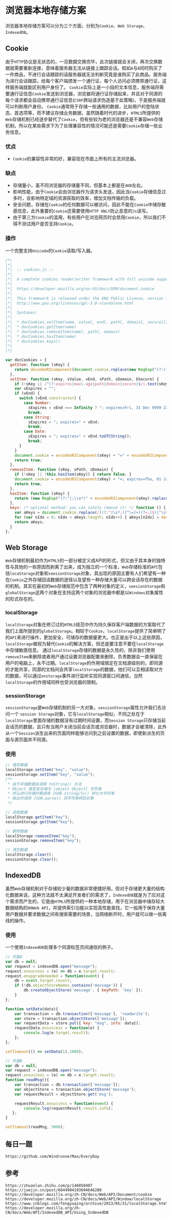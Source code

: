 # 浏览器本地存储方案
浏览器本地存储方案可以分为三个方面，分别为`Cookie`、`Web Storage`、`IndexedDB`。

## Cookie
由于`HTTP`协议是无状态的，一旦数据交换完毕，此次链接就会关闭，再次交换数据就需要重新连接，意味着服务器无法从链接上跟踪会话。假如`A`与`B`同时购买了一件商品，不进行会话跟踪的话服务器就无法判断究竟是谁购买了此商品。服务端为进行会话跟踪，给每个客户端颁发一个通行证，每个人访问必须携带通行证，这样服务端就能区别用户身份了。
`Cookie`实际上是一小段的文本信息，服务端将需要通行证信息`Cookie`发送到浏览器，浏览器将通行证存储起来，并且对于同源的每个请求都会自动携带通行证信息(`CSRF`跨站请求伪造基于此策略)，于是服务端就可以判断用户身份。
`Cookie`通常用于存储一些通用的数据，比如用户的登陆状态、首选项等，而不建议存储业务数据，虽然随着时代的进步，`HTML5`所提供的`Web`存储机制已经逐步替代了`Cookie`，但有些较为老的浏览器还是不兼容`Web`存储机制，所以在某些需求下为了处理兼容性的情况可能还是需要`Cookie`存储一些业务信息。

### 优点
* `Cookie`的兼容性非常的好，兼容现在市面上所有的主流浏览器。

### 缺点
* 存储量小，虽不同浏览器的存储量不同，但基本上都是在`4KB`左右。
* 影响性能，由于`Cookie`会由浏览器作为请求头发送，因此当`Cookie`存储信息过多时，会影响特定域的资源获取的效率，增加文档传输的负载。
* 安全问题，存储在`Cookie`的任何数据可以被访问，因此不能在`Cookie`中储存敏感信息，此外重要的`Cookie`还需要使用`HTTP ONLY`防止恶意的`Js`读写。
* 由于第三方`Cookie`的滥用，有些用户在浏览网页时会禁用`Cookie`，所以我们不得不测试用户是否支持`Cookie`。

### 操作

一个完整支持`Unicode`的`Cookie`读取/写入器。

```javascript
/*\
|*|
|*|  :: cookies.js ::
|*|
|*|  A complete cookies reader/writer framework with full unicode support.
|*|
|*|  https://developer.mozilla.org/en-US/docs/DOM/document.cookie
|*|
|*|  This framework is released under the GNU Public License, version 3 or later.
|*|  http://www.gnu.org/licenses/gpl-3.0-standalone.html
|*|
|*|  Syntaxes:
|*|
|*|  * docCookies.setItem(name, value[, end[, path[, domain[, secure]]]])
|*|  * docCookies.getItem(name)
|*|  * docCookies.removeItem(name[, path], domain)
|*|  * docCookies.hasItem(name)
|*|  * docCookies.keys()
|*|
\*/

var docCookies = {
  getItem: function (sKey) {
    return decodeURIComponent(document.cookie.replace(new RegExp("(?:(?:^|.*;)\\s*" + encodeURIComponent(sKey).replace(/[-.+*]/g, "\\$&") + "\\s*\\=\\s*([^;]*).*$)|^.*$"), "$1")) || null;
  },
  setItem: function (sKey, sValue, vEnd, sPath, sDomain, bSecure) {
    if (!sKey || /^(?:expires|max\-age|path|domain|secure)$/i.test(sKey)) { return false; }
    var sExpires = "";
    if (vEnd) {
      switch (vEnd.constructor) {
        case Number:
          sExpires = vEnd === Infinity ? "; expires=Fri, 31 Dec 9999 23:59:59 GMT" : "; max-age=" + vEnd;
          break;
        case String:
          sExpires = "; expires=" + vEnd;
          break;
        case Date:
          sExpires = "; expires=" + vEnd.toUTCString();
          break;
      }
    }
    document.cookie = encodeURIComponent(sKey) + "=" + encodeURIComponent(sValue) + sExpires + (sDomain ? "; domain=" + sDomain : "") + (sPath ? "; path=" + sPath : "") + (bSecure ? "; secure" : "");
    return true;
  },
  removeItem: function (sKey, sPath, sDomain) {
    if (!sKey || !this.hasItem(sKey)) { return false; }
    document.cookie = encodeURIComponent(sKey) + "=; expires=Thu, 01 Jan 1970 00:00:00 GMT" + ( sDomain ? "; domain=" + sDomain : "") + ( sPath ? "; path=" + sPath : "");
    return true;
  },
  hasItem: function (sKey) {
    return (new RegExp("(?:^|;\\s*)" + encodeURIComponent(sKey).replace(/[-.+*]/g, "\\$&") + "\\s*\\=")).test(document.cookie);
  },
  keys: /* optional method: you can safely remove it! */ function () {
    var aKeys = document.cookie.replace(/((?:^|\s*;)[^\=]+)(?=;|$)|^\s*|\s*(?:\=[^;]*)?(?:\1|$)/g, "").split(/\s*(?:\=[^;]*)?;\s*/);
    for (var nIdx = 0; nIdx < aKeys.length; nIdx++) { aKeys[nIdx] = decodeURIComponent(aKeys[nIdx]); }
    return aKeys;
  }
};
```

## Web Storage
`Web`存储机制最初作为`HTML5`的一部分被定义成API的形式，但又由于其本身的独特性与其他的一些原因而剥离了出来，成为独立的一个标准，`Web`存储标准的`API`包括`locaStorage`对象和`seesionStorage`对象，其出现的原因主要有人们希望有一种在`Cookie`之外存储回话数据的途径以及望有一种存储大量可以跨会话存在的数据的机制。其实在最初的`Web`存储规范中包含了两种对象的定义，`seesionStorage`和`globalStorage`这两个对象在支持这两个对象的浏览器中都是以`Windows`对象属性的形式存在的。

### localStorage
`localStorage`对象在修订过的`HTML5`规范中作为持久保存客户端数据的方案取代了我们上面所提到的`globalStorage`。相较于`Cookie`，`localStorage`提供了简单明了的`API`来进行操作，更加安全，可储存的数据量更大。也正是出于以上这些原因，`localStorage`被视为替代`Cookie`的解决方案，但还是要注意不要在`localStorage`中存储敏感信息。
通过`localStorage`存储的数据是永久性的，除非我们使用`removeItem`来删除或者用户通过设置浏览器配置来删除，负责数据会一直保留在用户的电脑上，永不过期。`localStorage`的作用域限定在文档源级别的，即同源的才能共享，同源的文档间会共享`localStorage`的数据，他们可以互相读取对方的数据，可以通过`onstorage`事件进行监听实现同源窗口间通信，当然`localStorage`的作用域同样也受浏览器的限制。

### sessionStorage
`sessionStorage`是`Web`存储机制的另一大对象，`sessionStorage`属性允许我们去访问一个 `session Storage`对象，它与`localStorage`相似，不同之处在于`localStorage`里面存储的数据没有过期时间设置，而`Session Storage`只存储当前会话页的数据，且只有当用户关闭当前会话页或浏览器时，数据才会被清除，此外从一个`Session`派生出来的页面同样能够访问到之前设置的数据，即使新派生的页面与源页面并不同源。

### 使用

```javascript
// 储存数据
localStorage.setItem("key", "value");
sessionStorage.setItem("key", "value");
/**
 * 由于存储数据会调用 toString() 方法
 * Object 类型会存储为 [object Object] 字符串
 * 所以进行存储时需调用 JSON.stringify() 转化为字符串
 * 取出时调用 JSON.parse() 将字符串转回对象
 */

// 读取数据
localStorage.getItem("key");
sessionStorage.getItem("key");

// 删除数据
localStorage.removeItem("key");
sessionStorage.removeItem("key");

// 清空数据
localStorage.clear();
sessionStorage.clear();
```

## IndexedDB
虽然`Web`存储机制对于存储较少量的数据非常便捷好用，但对于存储更大量的结构化数据来说，这种方法就不太满足开发者们的需求了，`IndexedDB`就是为了应对这个需求而产生的，它是由`HTML5`所提供的一种本地存储，用于在浏览器中储存较大数据结构的`00Web API`，并提供索引功能以实现高性能查找，它一般用于保存大量用户数据并要求数据之间有搜索需要的场景，当网络断开时，用户就可以做一些离线的操作。

### 使用
一个使用`IndexedDB`处理多个同源标签页间通信的例子。

```javascript
// 页面A
var db = null;
var request = indexedDB.open("message");
request.onsuccess = (e) => db = e.target.result;
request.onupgradeneeded = function(event) {
    db = event.target.result;
    if (!db.objectStoreNames.contains('message')) {
        db.createObjectStore('message', { keyPath: 'key' });
    }
};

function setData(data){
    var transaction = db.transaction(['message'], 'readwrite');
    var store = transaction.objectStore(['message']);
    var requestData = store.put({ key: "msg", info: data});
    requestData.onsuccess = function(e) {
        console.log(e.target.result);
    };
};

setTimeout(() => setData(1),1000);

```

```javascript
// 页面B
var db = null;
var request = indexedDB.open("message");
request.onsuccess = (e) => db = e.target.result;
function readMsg(){
    var transaction = db.transaction(['message']);
    var objectStore = transaction.objectStore('message');
    var requestResult = objectStore.get('msg');

    requestResult.onsuccess = function(event) {
        console.log(requestResult.result.info);
   };
}

setTimeout(readMsg, 3000);

```



## 每日一题

```
https://github.com/WindrunnerMax/EveryDay
```

## 参考

```
https://zhuanlan.zhihu.com/p/146050407
https://juejin.cn/post/6844904193694646280
https://developer.mozilla.org/zh-CN/docs/Web/API/Document/cookie
https://developer.mozilla.org/zh-CN/docs/Web/API/Window/localStorage
https://www.cnblogs.com/fengyuqing/archive/2013/05/31/localStorage.html
https://developer.mozilla.org/zh-CN/docs/Web/API/IndexedDB_API/Using_IndexedDB
```

